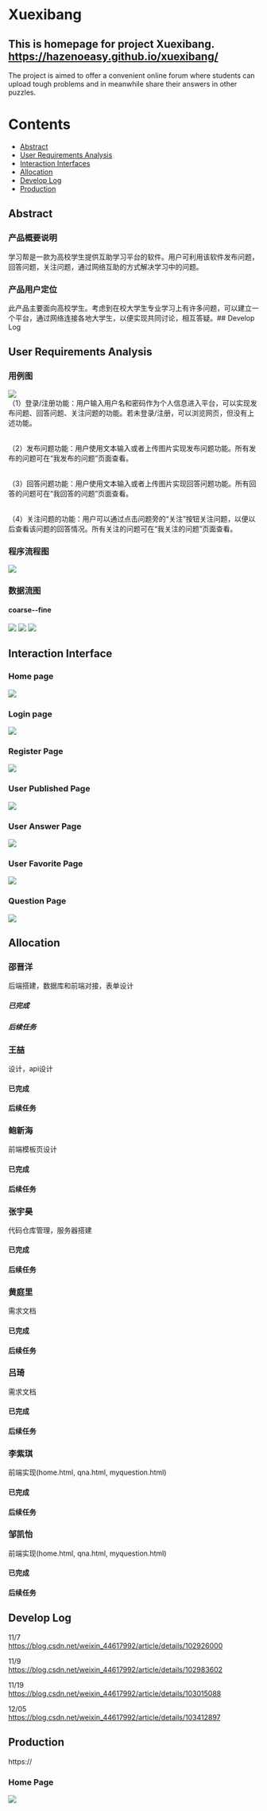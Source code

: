 # Xuexibang

## This is homepage for project Xuexibang. https://hazenoeasy.github.io/xuexibang/
The project is aimed to offer a convenient online forum 
where students can upload tough problems and 
in meanwhile share their answers in other puzzles. 

# Contents
- [Abstract](#abstract)
- [User Requirements Analysis](#user-requirements-analysis)
- [Interaction Interfaces](#interaction-interfaces)
- [Allocation](#allocation)
- [Develop Log](#develop-log)
- [Production](#production)

## Abstract 
### 产品概要说明
学习帮是一款为高校学生提供互助学习平台的软件。用户可利用该软件发布问题，回答问题，关注问题，通过网络互助的方式解决学习中的问题。

### 产品用户定位
此产品主要面向高校学生。考虑到在校大学生专业学习上有许多问题，可以建立一个平台，通过网络连接各地大学生，以便实现共同讨论，相互答疑。## Develop Log

## User Requirements Analysis
### 用例图
![](https://github.com/hazenoeasy/xuexibang/blob/develop/doc/用例图.png)
<br>（1）登录/注册功能：用户输入用户名和密码作为个人信息进入平台，可以实现发布问题、回答问题、关注问题的功能。若未登录/注册，可以浏览网页，但没有上述功能。


<br>（2）发布问题功能：用户使用文本输入或者上传图片实现发布问题功能。所有发布的问题可在“我发布的问题”页面查看。


<br>（3）回答问题功能：用户使用文本输入或者上传图片实现回答问题功能。所有回答的问题可在“我回答的问题”页面查看。


<br>（4）关注问题的功能：用户可以通过点击问题旁的“关注”按钮关注问题，以便以后查看该问题的回答情况。所有关注的问题可在“我关注的问题”页面查看。

### 程序流程图
![](https://github.com/hazenoeasy/xuexibang/blob/develop/doc/程序流程图.png)
### 数据流图
#### coarse--fine
![](https://github.com/hazenoeasy/xuexibang/blob/develop/doc/细化1.png)
![](https://github.com/hazenoeasy/xuexibang/blob/develop/doc/细化2.png)
![](https://github.com/hazenoeasy/xuexibang/blob/develop/doc/细化3.png)

##  Interaction Interface
### Home page
![](https://github.com/hazenoeasy/xuexibang/blob/develop/doc/网站主页.png)
### Login page 
![](https://github.com/hazenoeasy/xuexibang/blob/develop/doc/登陆页面.png)
### Register Page
![](https://github.com/hazenoeasy/xuexibang/blob/develop/doc/注册页面.png)
### User Published  Page
![](https://github.com/hazenoeasy/xuexibang/blob/develop/doc/发布问题.png)
### User Answer Page
![](https://github.com/hazenoeasy/xuexibang/blob/develop/doc/回答问题.png)
### User Favorite Page
![](https://github.com/hazenoeasy/xuexibang/blob/develop/doc/关注问题.png)
### Question Page
![](https://github.com/hazenoeasy/xuexibang/blob/develop/doc/问题详情.png)
## Allocation

### 邵晋洋
后端搭建，数据库和前端对接，表单设计
##### 已完成
##### 后续任务

### 王喆
设计，api设计
#### 已完成
#### 后续任务

### 鲍新海
前端模板页设计
#### 已完成
#### 后续任务

### 张宇昊
代码仓库管理，服务器搭建
#### 已完成
#### 后续任务

### 黄庭里
需求文档
#### 已完成
#### 后续任务

### 吕琦
需求文档
#### 已完成
#### 后续任务


### 李紫琪 
前端实现(home.html, qna.html, myquestion.html)
#### 已完成
#### 后续任务

### 邹凯怡
前端实现(home.html, qna.html, myquestion.html)
#### 已完成
#### 后续任务

## Develop Log
11/7 <br>https://blog.csdn.net/weixin_44617992/article/details/102926000


11/9 <br>https://blog.csdn.net/weixin_44617992/article/details/102983602


11/19<br>https://blog.csdn.net/weixin_44617992/article/details/103015088


12/05<br>https://blog.csdn.net/weixin_44617992/article/details/103412897

## Production
https://

### Home Page

![](https://github.com/hazenoeasy/xuexibang/blob/develop/doc/12.05.jpg)
